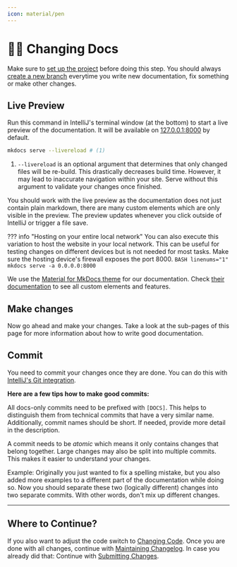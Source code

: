 ```yaml
---
icon: material/pen
---
```

# 👨‍🏫 Changing Docs

Make sure to [set up the project](../../Setup-Project.md) before doing this step.
You should always [create a new branch](../Create-a-new-Branch.md) everytime you write new documentation,
fix something or make other changes.

## Live Preview
Run this command in IntelliJ's terminal window (at the bottom) to start a live preview of the documentation.
It will be available on [127.0.0.1:8000](http://127.0.0.1:8000/) by default.

``` bash linenums="1" 
mkdocs serve --livereload # (1)
```

1. `--livereload` is an optional argument that determines that only changed files will be re-build.
   This drastically decreases build time. However, it may lead to inaccurate navigation within your site.
   Serve without this argument to validate your changes once finished.

You should work with the live preview as the documentation does not just contain plain markdown,
there are many custom elements which are only visible in the preview.
The preview updates whenever you click outside of IntelliJ or trigger a file save.

??? info "Hosting on your entire local network"
    You can also execute this variation to host the website in your local network.
    This can be useful for testing changes on different devices but is not needed for most tasks.
    Make sure the hosting device's firewall exposes the port 8000.
    ```BASH linenums="1"
    mkdocs serve -a 0.0.0.0:8000
    ```

We use the [Material for MkDocs theme](https://squidfunk.github.io/mkdocs-material/) for our documentation.
Check [their documentation](https://squidfunk.github.io/mkdocs-material/) to see all custom elements and features.



## Make changes
Now go ahead and make your changes. Take a look at the sub-pages of this page for more information about how to write
good documentation.

## Commit
You need to commit your changes once they are done.
You can do this with
[IntelliJ's Git integration](https://www.jetbrains.com/help/idea/commit-and-push-changes.html).

**Here are a few tips how to make good commits:**

All docs-only commits need to be prefixed with `[DOCS]`. This helps to distinguish them from technical commits that have
a very similar name. Additionally, commit names should be short. If needed, provide more detail in the description.

A commit needs to be _atomic_ which means it only contains changes that belong together. Large changes
may also be split into multiple commits. This makes it easier to understand your changes.

Example: Originally you just wanted to fix a spelling mistake, but you also added more examples to a different part 
of the documentation while doing so.
Now you should separate these two (logically different) changes into two separate commits.
With other words, don't mix up different changes.


---
## Where to Continue?
If you also want to adjust the code switch to [Changing Code](../Code/Workflow.md).
Once you are done with all changes, continue with [Maintaining Changelog](../Maintaining-the-Changelog.md).
In case you already did that: Continue with [Submitting Changes](../Submitting-Changes.md).  
